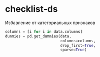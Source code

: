 # checklist-ds

Избавление от категориальных признаков
```python
columns = [i for i in data.columns]
dummies = pd.get_dummies(data,
                         columns=columns,
                         drop_first=True,
                         sparse=True)
```
